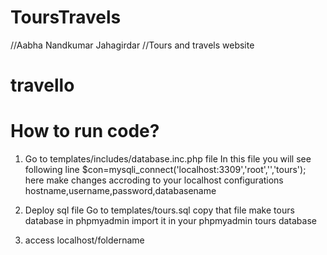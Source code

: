 ﻿# ToursTravels

//Aabha Nandkumar Jahagirdar
//Tours and travels website

# travello

# How to run code?
1. Go to templates/includes/database.inc.php file
   In this file you will see following line
   $con=mysqli_connect('localhost:3309','root','','tours');
   here make changes accroding to your localhost configurations
   hostname,username,password,databasename
  
2. Deploy sql file
   Go to templates/tours.sql
   copy that file 
   make tours database in phpmyadmin
   import it in your phpmyadmin tours database

3. access localhost/foldername
#

